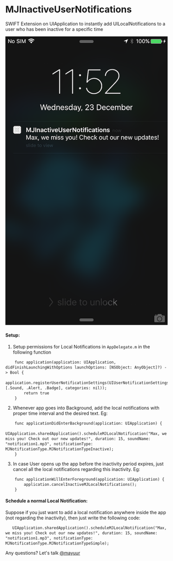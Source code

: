 # MJInactiveUserNotifications
SWIFT Extension on UIApplication to instantly add UILocalNotifications to a user who has been inactive for a specific time

[![Example](https://raw.githubusercontent.com/mayuur/MJInactiveUserNotifications/master/Screenshot.PNG)](https://raw.githubusercontent.com/mayuur/MJInactiveUserNotifications/master/Screenshot.PNG)

#### Setup: 

1. Setup permissions for Local Notifications in `AppDelegate.m` in the following function

```
    func application(application: UIApplication, didFinishLaunchingWithOptions launchOptions: [NSObject: AnyObject]?) -> Bool {
        application.registerUserNotificationSettings(UIUserNotificationSettings(forTypes: [.Sound, .Alert, .Badge], categories: nil));
        return true
    }
```

2. Whenever app goes into Background, add the local notifications with proper time interval and the desired text. Eg: 

```
    func applicationDidEnterBackground(application: UIApplication) {
        UIApplication.sharedApplication().scheduleMJLocalNotification("Max, we miss you! Check out our new updates!", duration: 15, soundName: "notification1.mp3", notificationType: MJNotificationType.MJNotificationTypeInactive);
    }
```

3. In case User opens up the app before the inactivity period expires, just cancel all the local notifications regarding this inactivity. Eg: 
```
    func applicationWillEnterForeground(application: UIApplication) {
        application.cancelInactiveMJLocalNotifications();
    }
```

#### Schedule a normal Local Notification: 

Suppose if you just want to add a local notification anywhere inside the app (not regarding the inactivity), then just write the following code: 

```
   UIApplication.sharedApplication().scheduleMJLocalNotification("Max, we miss you! Check out our new updates!", duration: 15, soundName: "notification1.mp3", notificationType: MJNotificationType.MJNotificationTypeSimple);
```


Any questions? Let's talk <a href="https://twitter.com/mayuur" target="_blank">@mayuur</a>

